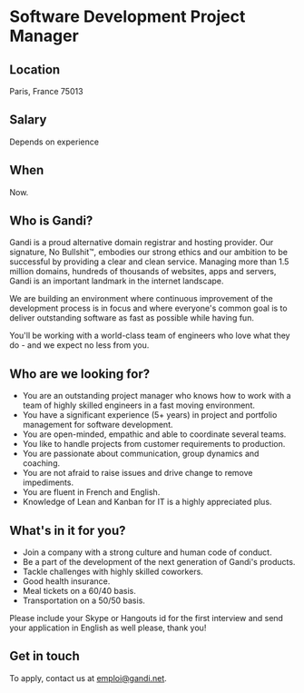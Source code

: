 # Software Development Project Manager

## Location

Paris, France 75013 

## Salary

Depends on experience

## When

Now.
 
## Who is Gandi?

Gandi is a proud alternative domain registrar and hosting provider. Our  signature, No Bullshit™, embodies our strong ethics and our ambition to be successful by providing a clear and clean service. Managing more than 1.5 million domains, hundreds of thousands of websites, apps and servers, Gandi is an important landmark in the internet landscape.

We are building an environment where continuous improvement of the development process is in focus and where everyone's common goal is to deliver outstanding software as fast as possible while having fun.

You'll be working with a world-class team of engineers who love what they do - and we expect no less from you.

## Who are we looking for?

* You are an outstanding project manager who knows how to work with a team of highly skilled engineers in a fast moving environment.
* You have a significant experience (5+ years) in project and portfolio management for software development.
* You are open-minded, empathic and able to coordinate several teams.
* You like to handle projects from customer requirements to production.
* You are passionate about communication, group dynamics and coaching.
* You are not afraid to raise issues and drive change to remove impediments.
* You are fluent in French and English.
* Knowledge of Lean and Kanban for IT is a highly appreciated plus.
 
## What's in it for you?

* Join a company with a strong culture and human code of conduct.
* Be a part of the development of the next generation of Gandi's products.
* Tackle challenges with highly skilled coworkers.
* Good health insurance.
* Meal tickets on a 60/40 basis.
* Transportation on a 50/50 basis.

Please include your Skype or Hangouts id for the first interview and send your application in English as well please, thank you!

## Get in touch

To apply, contact us at emploi@gandi.net.
